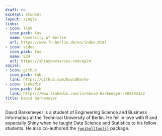 ```yaml
---
draft: no
excerpt: Student
layout: single
links:
- icon: link
  icon_pack: fas
  name: Unversity of Berlin
  url: https://www.fu-berlin.de/en/index.html
- icon: video
  icon_pack: fas
  name: E24
  url: https://shinydevseries.com/ep24
social:
- icon: github
  icon_pack: fab
  link: https://github.com/DavidBarke
- icon: linkedin
  icon_pack: fab
  link: https://www.linkedin.com/in/david-barkemeyer-6036941a2
title: David Barkemeyer
---
```


David Barkemeyer is a student of Engineering Science and Business Informatics at the Technical University of Berlin. He fell in love with R and especially Shiny when he taught Data Science and Statistics to his fellow students. He also co-authored the [`{weibulltools}`](https://tim-tu.github.io/weibulltools/) package.
